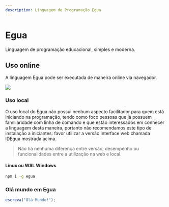 ```yaml
---
description: Linguagem de Programação Egua
---
```


# Egua

Linguagem de programação educacional, simples e moderna.

## Uso online
A linguagem Egua pode ser executada de maneira online via navegador.

<a href="https://egua.tech/idegua">
    <img src="https://img.shields.io/badge/IDEgua-Online-red?style=for-the-badge&logo=appveyor">
</a>

### Uso local
O uso local do Egua não possui nenhum aspecto facilitador para quem está iniciando na programação, tendo como foco pessoas que já possuem familiaridade com linha de comando e que estão interessados em conhecer a linguagem desta maneira, portanto não recomendamos este tipo de instalação a iniciantes: favor utilizar a versão interface web chamada IDEgua mostrada acima.

> Não há nenhuma diferença entre versão, desempenho ou funcionalidades entre a utilização na web e local.

#### Linux ou WSL Windows
```bash
npm i -g egua
```

### Olá mundo em Egua
```js
escreva("Olá Mundo!");
```
